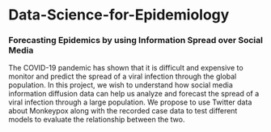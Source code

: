 # Data-Science-for-Epidemiology

### Forecasting Epidemics by using Information Spread over Social Media

The COVID-19 pandemic has shown that it is difficult and expensive to monitor and predict the spread of a viral infection through the global population. In this project, we wish to understand how social media information diffusion data can help us analyze and forecast the spread of a viral infection through a large population. We propose to use Twitter data about Monkeypox along with the recorded case data to test different models to evaluate the relationship between the two.
